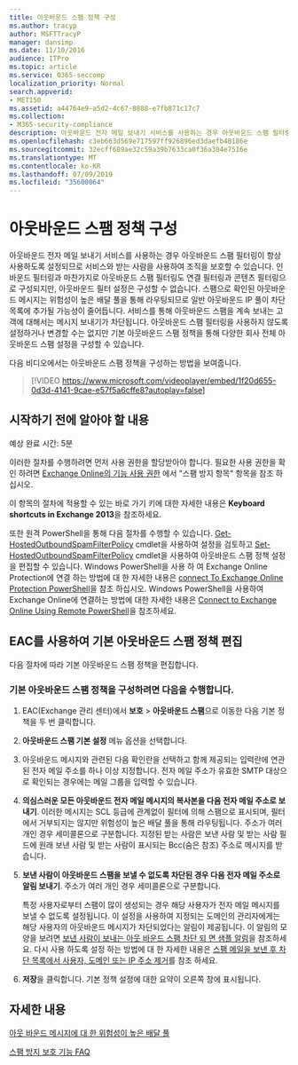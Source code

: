 ```yaml
---
title: 아웃바운드 스팸 정책 구성
ms.author: tracyp
author: MSFTTracyP
manager: dansimp
ms.date: 11/10/2016
audience: ITPro
ms.topic: article
ms.service: O365-seccomp
localization_priority: Normal
search.appverid:
- MET150
ms.assetid: a44764e9-a5d2-4c67-8888-e7fb871c17c7
ms.collection:
- M365-security-compliance
description: 아웃바운드 전자 메일 보내기 서비스를 사용하는 경우 아웃바운드 스팸 필터링이 항상 사용하도록 설정되므로 서비스와 받는 사람을 사용하여 조직을 보호할 수 있습니다.
ms.openlocfilehash: c3eb663d569e717597ff926896ed3daefb48186e
ms.sourcegitcommit: 32ecff689ae32c59a39b7633ca0f36a304e7516e
ms.translationtype: MT
ms.contentlocale: ko-KR
ms.lasthandoff: 07/09/2019
ms.locfileid: "35600064"
---
```

# <a name="configure-the-outbound-spam-policy"></a>아웃바운드 스팸 정책 구성

아웃바운드 전자 메일 보내기 서비스를 사용하는 경우 아웃바운드 스팸 필터링이 항상 사용하도록 설정되므로 서비스와 받는 사람을 사용하여 조직을 보호할 수 있습니다. 인바운드 필터링과 마찬가지로 아웃바운드 스팸 필터링도 연결 필터링과 콘텐츠 필터링으로 구성되지만, 아웃바운드 필터 설정은 구성할 수 없습니다. 스팸으로 확인된 아웃바운드 메시지는 위험성이 높은 배달 풀을 통해 라우팅되므로 일반 아웃바운드 IP 풀이 차단 목록에 추가될 가능성이 줄어듭니다. 서비스를 통해 아웃바운드 스팸을 계속 보내는 고객에 대해서는 메시지 보내기가 차단됩니다. 아웃바운드 스팸 필터링을 사용하지 않도록 설정하거나 변경할 수는 없지만 기본 아웃바운드 스팸 정책을 통해 다양한 회사 전체 아웃바운드 스팸 설정을 구성할 수 있습니다. 
  
다음 비디오에서는 아웃바운드 스팸 정책을 구성하는 방법을 보여줍니다.
  
> [!VIDEO https://www.microsoft.com/videoplayer/embed/1f20d655-0d3d-4141-9cae-e57f5a6cffe8?autoplay=false]
  
## <a name="what-do-you-need-to-know-before-you-begin"></a>시작하기 전에 알아야 할 내용
<a name="sectionSection0"> </a>

예상 완료 시간: 5분
  
이러한 절차를 수행하려면 먼저 사용 권한을 할당받아야 합니다. 필요한 사용 권한을 확인 하려면 [Exchange Online의 기능 사용 권한](http://technet.microsoft.com/library/15073ce1-0917-403b-8839-02a2ebc96e16.aspx) 에서 "스팸 방지 항목" 항목을 참조 하십시오. 
  
이 항목의 절차에 적용할 수 있는 바로 가기 키에 대한 자세한 내용은 **Keyboard shortcuts in Exchange 2013**을 참조하세요.
  
또한 원격 PowerShell을 통해 다음 절차를 수행할 수 있습니다. [Get-HostedOutboundSpamFilterPolicy](http://technet.microsoft.com/library/8f15c83c-c10a-4d9d-b135-35321430bdc2.aspx) cmdlet을 사용하여 설정을 검토하고 [Set-HostedOutboundSpamFilterPolicy](http://technet.microsoft.com/library/665d1b04-d4b5-4a0e-811a-4e37096ccbfd.aspx) cmdlet을 사용하여 아웃바운드 스팸 정책 설정을 편집할 수 있습니다. Windows PowerShell을 사용 하 여 Exchange Online Protection에 연결 하는 방법에 대 한 자세한 내용은 [connect To Exchange Online Protection PowerShell](https://go.microsoft.com/fwlink/p/?linkid=627290)을 참조 하십시오. Windows PowerShell을 사용하여 Exchange Online에 연결하는 방법에 대한 자세한 내용은 [Connect to Exchange Online Using Remote PowerShell](https://go.microsoft.com/fwlink/p/?linkid=396554)을 참조하세요.
  
## <a name="use-the-eac-to-edit-the-default-outbound-spam-policy"></a>EAC를 사용하여 기본 아웃바운드 스팸 정책 편집
<a name="sectionSection1"> </a>

다음 절차에 따라 기본 아웃바운드 스팸 정책을 편집합니다.
  
### <a name="to-configure-the-default-outbound-spam-policy"></a>기본 아웃바운드 스팸 정책을 구성하려면 다음을 수행합니다.

1. EAC(Exchange 관리 센터)에서 **보호** \> **아웃바운드 스팸**으로 이동한 다음 기본 정책을 두 번 클릭합니다.
    
2. **아웃바운드 스팸 기본 설정** 메뉴 옵션을 선택합니다. 
    
3. 아웃바운드 메시지와 관련된 다음 확인란을 선택하고 함께 제공되는 입력란에 연관된 전자 메일 주소를 하나 이상 지정합니다. 전자 메일 주소가 유효한 SMTP 대상으로 확인되는 경우에는 메일 그룹을 입력할 수 있습니다.
    
1. **의심스러운 모든 아웃바운드 전자 메일 메시지의 복사본을 다음 전자 메일 주소로 보내기**. 이러한 메시지는 SCL 등급에 관계없이 필터에 의해 스팸으로 표시되며, 필터에서 거부되지는 않지만 위험성이 높은 배달 풀을 통해 라우팅됩니다. 주소가 여러 개인 경우 세미콜론으로 구분합니다. 지정된 받는 사람은 보낸 사람 및 받는 사람 필드에 원래 보낸 사람 및 받는 사람이 표시되는 Bcc(숨은 참조) 주소로 메시지를 받습니다.
    
2. **보낸 사람이 아웃바운드 스팸을 보낼 수 없도록 차단된 경우 다음 전자 메일 주소로 알림 보내기**. 주소가 여러 개인 경우 세미콜론으로 구분합니다.
    
    특정 사용자로부터 스팸이 많이 생성되는 경우 해당 사용자가 전자 메일 메시지를 보낼 수 없도록 설정됩니다. 이 설정을 사용하여 지정되는 도메인의 관리자에게는 해당 사용자의 아웃바운드 메시지가 차단되었다는 알림이 제공됩니다. 이 알림의 모양을 보려면 [보낸 사람이 보내는 아웃 바운드 스팸 차단 되 면 샘플 알림](sample-notification-when-a-sender-is-blocked-sending-outbound-spam.md)을 참조하세요. 다시 사용 하도록 설정 하는 방법에 대 한 자세한 내용은 [스팸 메일을 보낸 후 차단 목록에서 사용자, 도메인 또는 IP 주소 제거](http://technet.microsoft.com/library/712cfcc1-31e8-4e51-8561-b64258a8f1e5.aspx)를 참조 하세요.
    
4. **저장**을 클릭합니다. 기본 정책 설정에 대한 요약이 오른쪽 창에 표시됩니다.
    
## <a name="for-more-information"></a>자세한 내용
<a name="sectionSection2"> </a>

[아웃 바운드 메시지에 대 한 위험성이 높은 배달 풀](high-risk-delivery-pool-for-outbound-messages.md)
  
[스팸 방지 보호 기능 FAQ](anti-spam-protection-faq.md)
  

